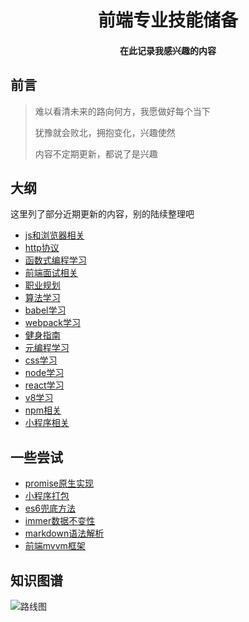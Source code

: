 <h1 align="center">
  前端专业技能储备
</h1>
<h4 align="center">在此记录我感兴趣的内容</h4>

## 前言

> 难以看清未来的路向何方，我愿做好每个当下
>
> 犹豫就会败北，拥抱变化，兴趣使然
>
> 内容不定期更新，都说了是兴趣

## 大纲

这里列了部分近期更新的内容，别的陆续整理吧

- [js和浏览器相关](./src/js&browser/README.md)
- [http协议](./src/http/README.md)
- [函数式编程学习](./src/fp/README.md)
- [前端面试相关](./src/fe-interview/README.md)
- [职业规划](./src/career/README.md)
- [算法学习](./src/algorithm/README.md)
- [babel学习](./src/babel/README.md)
- [webpack学习](./src/webpack/README.md)
- [健身指南](./src/keep/README.md)
- [元编程学习](./src/meta-programming/README.md)
- [css学习](./src/css-related/README.md)
- [node学习](./src/node/README.md)
- [react学习](./src/react/README.md)
- [v8学习](./src/v8/README.md)
- [npm相关](./src/npm&yarn/README.md)
- [小程序相关](./src/miniprogram/README.md)

## 一些尝试
- [promise原生实现](./src/prototype/promise.js)
- [小程序打包](./src/miniprogram/build.js)
- [es6兜底方法](./src/meta-programming/index.js)
- [immer数据不变性](./src/immer/immer.js)
- [markdown语法解析](./src/markdown/mark.js)
- [前端mvvm框架](https://github.com/arnoldczhang/main-test2)

## 知识图谱
![路线图](https://github.com/InterviewMap/InterviewMap/blob/master/InterviewMapMind.png)


